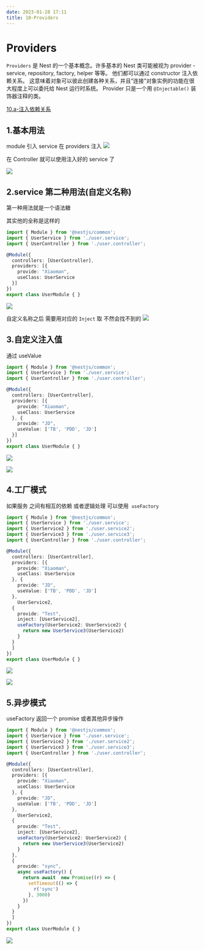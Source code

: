 ```yaml
---
date: 2023-01-28 17:11
title: 10-Providers
---
```


# Providers

`Providers` 是 Nest 的一个基本概念。许多基本的 Nest 类可能被视为 provider - service, repository, factory, helper 等等。 他们都可以通过 constructor 注入依赖关系。 这意味着对象可以彼此创建各种关系，并且“连接”对象实例的功能在很大程度上可以委托给 Nest 运行时系统。 Provider 只是一个用 `@Injectable()` 装饰器注释的类。

[10.a-注入依赖关系](10.a-注入依赖关系.md)

## 1.基本用法

module 引入 service 在 providers 注入
![](./_images/image-2023-01-28_18-56-56-120-10-Providers.png)

在 Controller 就可以使用注入好的 service 了

![](./_images/image-2023-01-28_18-57-15-251-10-Providers.png)

## 2.service 第二种用法(自定义名称)

第一种用法就是一个语法糖

其实他的全称是这样的

```ts
import { Module } from '@nestjs/common';
import { UserService } from './user.service';
import { UserController } from './user.controller';

@Module({
  controllers: [UserController],
  providers: [{
    provide: "Xiaoman",
    useClass: UserService
  }]
})
export class UserModule { }
```

![](./_images/image-2023-01-28_18-58-21-596-10-Providers.png)

自定义名称之后 需要用对应的 `Inject` 取 不然会找不到的
![](./_images/image-2023-01-28_18-58-45-145-10-Providers.png)

## 3.自定义注入值

通过 useValue

```ts
import { Module } from '@nestjs/common';
import { UserService } from './user.service';
import { UserController } from './user.controller';

@Module({
  controllers: [UserController],
  providers: [{
    provide: "Xiaoman",
    useClass: UserService
  }, {
    provide: "JD",
    useValue: ['TB', 'PDD', 'JD']
  }]
})
export class UserModule { }
```

![](./_images/image-2023-01-28_18-59-15-481-10-Providers.png)

![](./_images/image-2023-01-28_18-59-32-282-10-Providers.png)

## 4.工厂模式

如果服务 之间有相互的依赖 或者逻辑处理 可以使用  `useFactory`

```ts
import { Module } from '@nestjs/common';
import { UserService } from './user.service';
import { UserService2 } from './user.service2';
import { UserService3 } from './user.service3';
import { UserController } from './user.controller';

@Module({
  controllers: [UserController],
  providers: [{
    provide: "Xiaoman",
    useClass: UserService
  }, {
    provide: "JD",
    useValue: ['TB', 'PDD', 'JD']
  },
    UserService2,
  {
    provide: "Test",
    inject: [UserService2],
    useFactory(UserService2: UserService2) {
      return new UserService3(UserService2)
    }
  }
  ]
})
export class UserModule { }
```

![](./_images/image-2023-01-28_19-00-11-140-10-Providers.png)

![](./_images/image-2023-01-28_19-00-21-948-10-Providers.png)

## 5.异步模式

useFactory 返回一个 promise 或者其他异步操作

```TypeScript
import { Module } from '@nestjs/common';
import { UserService } from './user.service';
import { UserService2 } from './user.service2';
import { UserService3 } from './user.service3';
import { UserController } from './user.controller';

@Module({
  controllers: [UserController],
  providers: [{
    provide: "Xiaoman",
    useClass: UserService
  }, {
    provide: "JD",
    useValue: ['TB', 'PDD', 'JD']
  },
    UserService2,
  {
    provide: "Test",
    inject: [UserService2],
    useFactory(UserService2: UserService2) {
      return new UserService3(UserService2)
    }
  },
  {
    provide: "sync",
    async useFactory() {
      return await  new Promise((r) => {
        setTimeout(() => {
          r('sync')
        }, 3000)
      })
    }
  }
  ]
})
export class UserModule { }
```

![](./_images/image-2023-01-28_19-00-51-166-10-Providers.png)